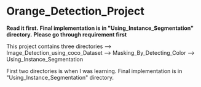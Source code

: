 # Orange_Detection_Project

**Read it first.**
**Final implementation is in "Using_Instance_Segmentation" directory.**
**Please go through requirement first**

This project contains three directories
--> Image_Detection_using_coco_Dataset
--> Masking_By_Detecting_Color
--> Using_Instance_Segmentation

First two directories is when I was learning.
Final implementation is in "Using_Instance_Segmentation" directory.

